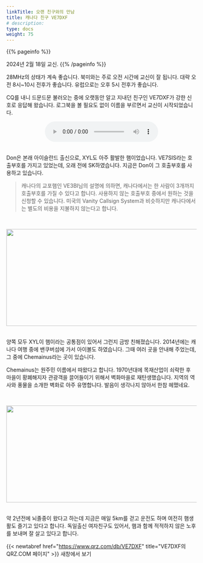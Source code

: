 ```yaml
---
linkTitle: 오랜 친구와의 만남
title: 캐나다 친구 VE7DXF
# description:
type: docs
weight: 75
---
```


{{% pageinfo %}}


2024년 2월 18일 교신.
{{% /pageinfo %}}

28MHz의 상태가 계속 좋습니다. 북미와는 주로 오전 시간에 교신이 잘 됩니다. 대략 오전 8시~10시 전후가 좋습니다. 유럽으로는 오후 5시 전후가 좋습니다.

CQ를 내니 드문드문 불러오는 중에 오랫동안 알고 지내던 친구인 VE7DXF가 강한 신호로 응답해 왔습니다. 로그북을 볼 필요도 없이 이름을 부르면서 교신이 시작되었습니다.

<center><audio src="https://blog.kakaocdn.net/dn/M9fpM/btsFh7ryjfg/tkaB3Kil3skAoPIeZw7cR1/tfile.mp3" controls="controls"></audio></center><br>

Don은 본래 아이슬란드 출신으로, XYL도 아주 활발한 햄이었습니다. VE7SIS라는 호출부호를 가지고 있었는데, 오래 전에 SK하였습니다. 지금은 Don이 그 호출부호를 사용하고 있습니다.


> 캐나다의 교포햄인 VE3BI님의 설명에 의하면, 캐나다에서는 한 사람이 3개까지 호출부호를 가질 수 있다고 합니다. 사용하지 않는 호출부호 중에서 원하는 것을 신청할 수 있습니다. 미국의 Vanity Callsign System과 비슷하지만 캐나다에서는 별도의 비용을 지불하지 않는다고 합니다.

<br>

<img src="/recording/img/ve7dxf.JPG" style="width:850px;height:256"><br> 
<br>

양쪽 모두 XYL이 햄이라는 공통점이 있어서 그런지 금방 친해졌습니다. 2014년에는 캐나다 여행 중에 밴쿠버섬에 가서 아이볼도 하였습니다. 그때 여러 곳을 안내해 주었는데, 그 중에 Chemainus라는 곳이 있습니다.

Chemainus는 원주민 이름에서 따왔다고 합니다. 1970년대에 목재산업이 쇠락한 후 마을이 황폐해지자 관광객을 끌어들이기 위해서 벽화마을로 재탄생했습니다. 지역의 역사와 풍물을 소개한 벽화로 아주 유명합니다. 발음이 생각나지 않아서 한참 헤맸네요.

<br>

<img src="/recording/img/chemainus.JPG" style="width:850px;height:256"><br> 
<br>


약 2년전에 뇌졸중이 왔다고 하는데 지금은 매일 5km를 걷고 운전도 하며 여전히 햄생활도 즐기고 있다고 합니다. 독일출신 여자친구도 있어서, 햄과 함께 적적하지 않은 노후를 보내며 잘 살고 있다고 합니다.

{{< newtabref href="https://www.qrz.com/db/VE7DXF" title="VE7DXF의 QRZ.COM 페이지" >}} 새창에서 보기
<br><br>




